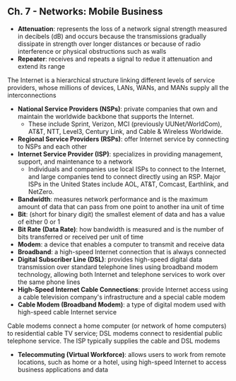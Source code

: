 ## **Ch. 7 - Networks: Mobile Business**
- **Attenuation**: represents the loss of a network signal strength measured in decibels (dB) and occurs because the transmissions gradually dissipate in strength over longer distances or because of radio interference or physical obstructions such as walls
- **Repeater**: receives and repeats a signal to redue it attenuation and extend its range

The Internet is a hierarchical structure linking different levels of service providers, whose millions of devices, LANs, WANs, and MANs supply all the interconnections
- **National Service Providers (NSPs)**: private companies that own and maintain the worldwide backbone that supports the Internet.
  - These include Sprint, Verizon, MCI (previously UUNet/WorldCom), AT&T, NTT, Level3, Century Link, and Cable & Wireless Worldwide.
- **Regional Service Providers (RSPs)**: offer Internet service by connecting to NSPs and each other 
- **Internet Service Provider (ISP)**: specializes in providing management, support, and maintenance to a network
  -  Individuals and companies use local ISPs to connect to the Internet, and large companies tend to connect directly using an RSP. Major ISPs in the United States include AOL, AT&T, Comcast, Earthlink, and NetZero.
-  **Bandwidth**: measures network performance and is the maximum amount of data that can pass from one point to another ina unit of time
-  **Bit**: (short for binary digit) the smallest element of data and has a value of either 0 or 1
-  **Bit Rate (Data Rate)**: how bandwidth is measured and is the number of bits transferred or received per unit of time
-  **Modem**: a device that enables a computer to transmit and receive data
-  **Broadband**: a high-speed Internet connection that is always connected
-  **Digital Subscriber Line (DSL)**: provides high-speed digital data transmission over standard telephone lines using broadband modem technology, allowing both Internet and telephone services to work over the same phone lines
-  **High-Speed Internet Cable Connections**: provide Internet access using a cable television company's infrastructure and a special cable modem
-  **Cable Modem (Broadband Modem)**: a type of digital modem used with high-speed cable Internet service

Cable modems connect a home computer (or network of home computers) to residential cable TV service; DSL modems connect to residential public telephone service. The ISP typically supplies the cable and DSL modems
-  **Telecommuting (Virtual Workforce)**: allows users to work from remote locations, such as home or a hotel, using high-speed Internet to access business applications and data